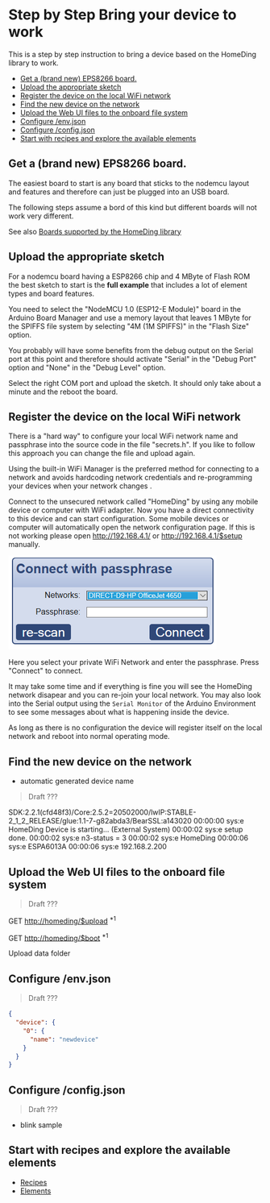 # Step by Step Bring your device to work

This is a step by step instruction to bring a device based on the HomeDing library to work.

- [Get a (brand new) EPS8266 board.](#get-a-brand-new-eps8266-board)
- [Upload the appropriate sketch](#upload-the-appropriate-sketch)
- [Register the device on the local WiFi network](#register-the-device-on-the-local-wifi-network)
- [Find the new device on the network](#find-the-new-device-on-the-network)
- [Upload the Web UI files to the onboard file system](#upload-the-web-ui-files-to-the-onboard-file-system)
- [Configure /env.json](#configure-envjson)
- [Configure /config.json](#configure-configjson)
- [Start with recipes and explore the available elements](#start-with-recipes-and-explore-the-available-elements)



## Get a (brand new) EPS8266 board.

The easiest board to start is any board that sticks to the nodemcu layout and features
and therefore can just be plugged into an USB board.

The following steps assume a bord of this kind but different boards will not work very different.

See also [Boards supported by the HomeDing library](boards.md)


## Upload the appropriate sketch

For a nodemcu board having a ESP8266 chip and 4 MByte of Flash ROM the best sketch to start is the
**full example** that includes a lot of element types and board features.

You need to select the "NodeMCU 1.0 (ESP12-E Module)" board in the Arduino Board Manager
and use a memory layout that leaves 1 MByte for the SPIFFS file system by selecting
  "4M (1M SPIFFS)" in the "Flash Size" option.

You probably will have some benefits from the debug output on the Serial port at this point
    and therefore should activate "Serial" in the "Debug Port" option
    and "None" in the "Debug Level" option.

Select the right COM port and upload the sketch. It should only take about a minute
and the reboot the board.


## Register the device on the local WiFi network

There is a "hard way" to configure your local WiFi network name and passphrase into the source code in the file "secrets.h". If you like to follow this approach you can change the file and upload again.

Using the built-in WiFi Manager is the preferred method for connecting to a network and avoids hardcoding network credentials and re-programming your devices when your network changes .

Connect to the unsecured network called "HomeDing" by using any mobile device or computer with WiFi adapter.
Now you have a direct connectivity to this device and can start configuration. Some mobile devices or computer will
automatically open the network configuration page. If this is not working please open
http://192.168.4.1/ or http://192.168.4.1/$setup manually.

![WiFi Manager UI](wifimanager.png)

Here you select your private WiFi Network and enter the passphrase. Press "Connect" to connect.

<!-- TODO: ???
* [ ] add configuration of device name. -->

It may take some time and if everything is fine you will see the HomeDing network disapear and you can re-join your local network. You may also look into the Serial output using the `Serial Monitor` of the Arduino Environment to see some messages about what is happening inside the device.

As long as there is no configuration the device will register itself on the local network and reboot into normal operating mode.

<!-- > TODO: Add new name in network dialog -->


## Find the new device on the network

* automatic generated device name 
> Draft ???

SDK:2.2.1(cfd48f3)/Core:2.5.2=20502000/lwIP:STABLE-2_1_2_RELEASE/glue:1.1-7-g82abda3/BearSSL:a143020
00:00:00 sys:e HomeDing Device is starting... (External System)
00:00:02 sys:e setup done.
00:00:02 sys:e n3-status = 3 <ESPA6013A>
00:00:02 sys:e HomeDing
00:00:06 sys:e ESPA6013A
00:00:06 sys:e 192.168.2.200


## Upload the Web UI files to the onboard file system

> Draft ???

GET <http://homeding/$upload> <sup>*1</sup>

GET <http://homeding/$boot> <sup>*1</sup>

Upload data folder


## Configure /env.json

> Draft ???

```JSON
{
  "device": {
    "0": {
      "name": "newdevice"
    }
  }
}
```

## Configure /config.json

> Draft ???

* blink sample

## Start with recipes and explore the available elements


* [Recipes](recipes.md)
* [Elements](elements.md)